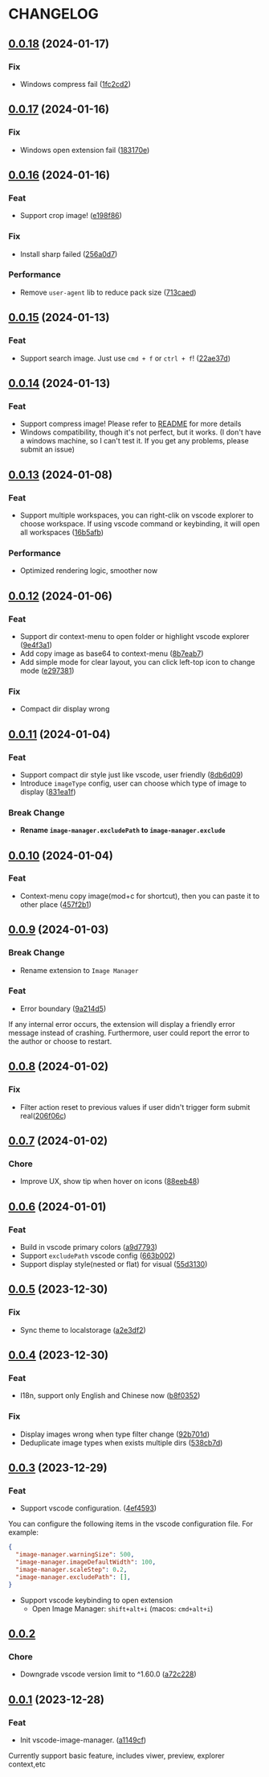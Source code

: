 # CHANGELOG

## [0.0.18](https://github.com/hemengke1997/vscode-image-manager/compare/v0.0.17...v0.0.18) (2024-01-17)

### Fix

* Windows compress fail ([1fc2cd2](https://github.com/hemengke1997/vscode-image-manager/commit/1fc2cd28c114adcf17391a8eb9ee8a594b72d7d3))

## [0.0.17](https://github.com/hemengke1997/vscode-image-manager/compare/v0.0.16...v0.0.17) (2024-01-16)

### Fix

* Windows open extension fail ([183170e](https://github.com/hemengke1997/vscode-image-manager/commit/183170e846a193141702282b3c8cf3c7535df909))

## [0.0.16](https://github.com/hemengke1997/vscode-image-manager/compare/v0.0.15...v0.0.16) (2024-01-16)

### Feat

* Support crop image! ([e198f86](https://github.com/hemengke1997/vscode-image-manager/commit/e198f861a69570e34b831a1870e19df665687689))

### Fix

* Install sharp failed ([256a0d7](https://github.com/hemengke1997/vscode-image-manager/commit/256a0d7ce3bbe212d3efd3d5c6d2a90264dae85a))

### Performance

* Remove `user-agent` lib to reduce pack size ([713caed](https://github.com/hemengke1997/vscode-image-manager/commit/713caedc766e87931f7a6c8ba1eb06fb6ecbeb5e))


## [0.0.15](https://github.com/hemengke1997/vscode-image-manager/compare/v0.0.14...v0.0.15) (2024-01-13)

### Feat

* Support search image. Just use `cmd + f` or `ctrl + f`! ([22ae37d](https://github.com/hemengke1997/vscode-image-manager/commit/22ae37d1e0012fc2d7349749e46112543c85b55a))

## [0.0.14](https://github.com/hemengke1997/vscode-image-manager/compare/v0.0.13...v0.0.14) (2024-01-13)

### Feat

* Support compress image! Please refer to [README](./README.md) for more details
* Windows compatibility, though it's not perfect, but it works. (I don't have a windows machine, so I can't test it. If you get any problems, please submit an issue)


## [0.0.13](https://github.com/hemengke1997/vscode-image-manager/compare/v0.0.12...v0.0.13) (2024-01-08)

### Feat

* Support multiple workspaces, you can right-clik on vscode explorer to choose workspace. If using vscode command or keybinding, it will open all workspaces ([16b5afb](https://github.com/hemengke1997/vscode-image-manager/commit/16b5afb2702b3a105424edd68f5270e9b0be53f9))

### Performance

* Optimized rendering logic, smoother now

## [0.0.12](https://github.com/hemengke1997/vscode-image-manager/compare/v0.0.11...v0.0.12) (2024-01-06)

### Feat

* Support dir context-menu to open folder or highlight vscode explorer ([9e4f3a1](https://github.com/hemengke1997/vscode-image-manager/commit/9e4f3a1121f05ed0b297455d6c3c05fb0a028bea))
* Add copy image as base64 to context-menu ([8b7eab7](https://github.com/hemengke1997/vscode-image-manager/commit/8b7eab78eb434a7437b38baa4718ef154233eb44))
* Add simple mode for clear layout, you can click left-top icon to change mode ([e297381](https://github.com/hemengke1997/vscode-image-manager/commit/e297381cb7c979d6dca3c27546f9e57ed230ef9f))

### Fix

* Compact dir display wrong

## [0.0.11](https://github.com/hemengke1997/vscode-image-manager/compare/v0.0.10...v0.0.11) (2024-01-04)

### Feat

* Support compact dir style just like vscode, user friendly ([8db6d09](https://github.com/hemengke1997/vscode-image-manager/commit/8db6d098497ea137ced0c96f82caa689c0e2464f))
* Introduce `imageType` config, user can choose which type of image to display ([831ea1f](https://github.com/hemengke1997/vscode-image-manager/commit/831ea1f58156017aec056ea76e4a875a59b7908c))

### Break Change

* **Rename `image-manager.excludePath` to `image-manager.exclude`**

## [0.0.10](https://github.com/hemengke1997/vscode-image-manager/compare/v0.0.9...v0.0.10) (2024-01-04)

### Feat

* Context-menu copy image(mod+c for shortcut), then you can paste it to other place  ([457f2b1](https://github.com/hemengke1997/vscode-image-manager/commit/457f2b1aacb73c7ca86363236f67e92494752550))

## [0.0.9](https://github.com/hemengke1997/vscode-image-manager/compare/v0.0.8...v0.0.9) (2024-01-03)

### Break Change

* Rename extension to `Image Manager`

### Feat

* Error boundary ([9a214d5](https://github.com/hemengke1997/vscode-image-manager/commit/9a214d53ac129e2b9b5a6933f0a08b0c189bdacf))

If any internal error occurs, the extension will display a friendly error message instead of crashing. Furthermore, user could report the error to the author or choose to restart.

## [0.0.8](https://github.com/hemengke1997/vscode-image-manager/compare/v0.0.7...v0.0.8) (2024-01-02)

### Fix

* Filter action reset to previous values if user didn't trigger form submit real([206f06c](https://github.com/hemengke1997/vscode-image-manager/commit/206f06cdbd7a79857a64764e9071fc0edf2a05b1))

## [0.0.7](https://github.com/hemengke1997/vscode-image-manager/compare/v0.0.6...v0.0.7) (2024-01-02)

### Chore
* Improve UX, show tip when hover on icons ([88eeb48](https://github.com/hemengke1997/vscode-image-manager/commit/88eeb4830696f754f128179df185f5b18c2e2394))

## [0.0.6](https://github.com/hemengke1997/vscode-image-manager/compare/v0.0.5...v0.0.6) (2024-01-01)

### Feat

* Build in vscode primary colors ([a9d7793](https://github.com/hemengke1997/vscode-image-manager/commit/a9d7793199f267c1e0a463e31a4ba225fa0fb7d6))
* Support `excludePath` vscode config ([663b002](https://github.com/hemengke1997/vscode-image-manager/commit/663b002365f37d9f927496fc5b6ca309a9ef5319))
* Support display style(nested or flat) for visual ([55d3130](https://github.com/hemengke1997/vscode-image-manager/commit/55d3130bdc0010abae3c5c2ac6bb3350f8c41eb4))


## [0.0.5](https://github.com/hemengke1997/vscode-image-manager/compare/v0.0.4...v0.0.5) (2023-12-30)

### Fix

* Sync theme to localstorage ([a2e3df2](https://github.com/hemengke1997/vscode-image-manager/commit/a2e3df2543420eae57e6f92b8b2c022bfc938ec0))


## [0.0.4](https://github.com/hemengke1997/vscode-image-manager/compare/v0.0.3...v0.0.4) (2023-12-30)

### Feat

* I18n, support only English and Chinese now ([b8f0352](https://github.com/hemengke1997/vscode-image-manager/commit/b8f0352e4f2cca38e24bfcf935863495501d9ff3))

### Fix

* Display images wrong when type filter change ([92b701d](https://github.com/hemengke1997/vscode-image-manager/commit/92b701ddb0275154130da94f0c33cce7c19b829d))
* Deduplicate image types when exists multiple dirs ([538cb7d](https://github.com/hemengke1997/vscode-image-manager/commit/538cb7d32b7e6314fe3341cc09ea05b68ac2bc60))


## [0.0.3](https://github.com/hemengke1997/vscode-image-manager/compare/v0.0.2...v0.0.3) (2023-12-29)

### Feat

* Support vscode configuration. ([4ef4593](https://github.com/hemengke1997/vscode-image-manager/commit/4ef4593ebfe2e126385a73218c4c98a9afddf08c))

You can configure the following items in the vscode configuration file.
For example:

```json
{
  "image-manager.warningSize": 500,
  "image-manager.imageDefaultWidth": 100,
  "image-manager.scaleStep": 0.2,
  "image-manager.excludePath": [],
}
```

* Support vscode keybinding to open extension
  * Open Image Manager: `shift+alt+i` (macos: `cmd+alt+i`)

## [0.0.2](https://github.com/hemengke1997/vscode-image-manager/compare/v0.0.1...v0.0.2) 

### Chore

* Downgrade vscode version limit to ^1.60.0 ([a72c228](https://github.com/hemengke1997/vscode-image-manager/commit/a72c22806d74a83e2f7ce48d7d929baf9d2b706e))



## [0.0.1](https://github.com/hemengke1997/vscode-image-manager/compare/a1149cfd6c6f840896c5a38404d99d52ba3602ba...v0.0.1) (2023-12-28)

### Feat

* Init vscode-image-manager. ([a1149cf](https://github.com/hemengke1997/vscode-image-manager/commit/a1149cfd6c6f840896c5a38404d99d52ba3602ba))

Currently support basic feature, includes viwer, preview, explorer context,etc
